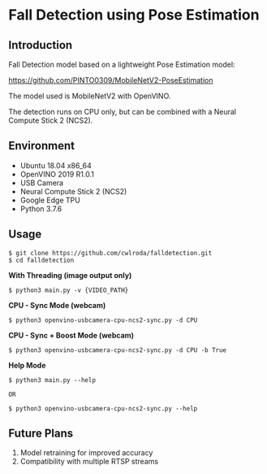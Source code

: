 # Fall Detection using Pose Estimation

## Introduction
Fall Detection model based on a lightweight Pose Estimation model:

https://github.com/PINTO0309/MobileNetV2-PoseEstimation

The model used is MobileNetV2 with OpenVINO.

The detection runs on CPU only, but can be combined with a Neural Compute Stick 2 (NCS2).

## Environment

- Ubuntu 18.04 x86_64
- OpenVINO 2019 R1.0.1
- USB Camera
- Neural Compute Stick 2 (NCS2)
- Google Edge TPU
- Python 3.7.6

## Usage
```console
$ git clone https://github.com/cwlroda/falldetection.git
$ cd falldetection
```
**With Threading (image output only)**
```console
$ python3 main.py -v {VIDEO_PATH}
```
**CPU - Sync Mode (webcam)**  
```console
$ python3 openvino-usbcamera-cpu-ncs2-sync.py -d CPU
```
**CPU - Sync + Boost Mode (webcam)**  
```console
$ python3 openvino-usbcamera-cpu-ncs2-sync.py -d CPU -b True
```
**Help Mode**
```console
$ python3 main.py --help

OR

$ python3 openvino-usbcamera-cpu-ncs2-sync.py --help
```

## Future Plans
1. Model retraining for improved accuracy
2. Compatibility with multiple RTSP streams

